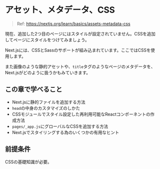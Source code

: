 # アセット、メタデータ、CSS

> Ref: https://nextjs.org/learn/basics/assets-metadata-css

現在、追加した2つ目のページにはスタイルが設定されていません。CSSを追加してページにスタイルをつけてみましょう。

Next.jsには、CSSとSassのサポートが組み込まれています。ここではCSSを使用します。

また画像のような静的アセットや、`title`タグのようなページのメタデータを、Next.jsがどのように扱うかもみていきます。

## この章で学べること

- Next.jsに静的ファイルを追加する方法
- `head`の中身のカスタマイズのしかた
- CSSモジュールでスタイル設定した再利用可能なReactコンポーネントの作成方法
- `pages/_app.js`にグローバルなCSSを追加する方法
- Next.jsでスタイリングする為のいくつかの有用なヒント

## 前提条件

CSSの基礎知識が必要。
